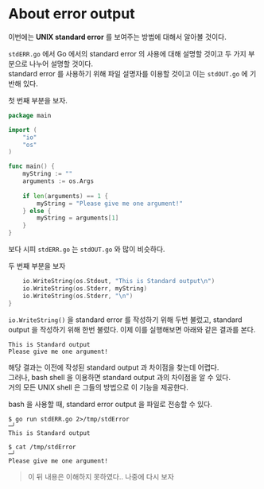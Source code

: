 # About error output

이번에는 **UNIX standard error** 를 보여주는 방법에 대해서 알아볼 것이다.  

`stdERR.go` 에서 Go 에서의 standard error 의 사용에 대해 설명할 것이고 두 가지 부분으로 나누어 설명할 것이다.  
standard error 를 사용하기 위해 파일 설명자를 이용할 것이고 이는 `stdOUT.go` 에 기반해 있다.  

첫 번째 부분을 보자.

```go
package main

import (
	"io"
	"os"
)

func main() {
	myString := ""
	arguments := os.Args
	
	if len(arguments) == 1 {
		myString = "Please give me one argument!"
    } else {
		myString = arguments[1]
    }
}
```

보다 시피 `stdERR.go` 는 `stdOUT.go` 와 많이 비슷하다.

두 번째 부분을 보자

```go
    io.WriteString(os.Stdout, "This is Standard output\n")
    io.WriteString(os.Stderr, myString)
    io.WriteString(os.Stderr, "\n")
}
```
`io.WriteString()` 을 standard error 를 작성하기 위해 두번 불렀고, standard output 을 작성하기 위해 한번 불렀다.
이제 이를 실행해보면 아래와 같은 결과를 본다.

```shell
This is Standard output
Please give me one argument!
```

해당 결과는 이전에 작성된 standard output 과 차이점을 찾는데 어렵다.  
그러나, bash shell 을 이용하면 standard output 과의 차이점을 알 수 있다.  
거의 모든 UNIX shell 은 그들의 방법으로 이 기능을 제공한다.  

bash 을 사용할 때, standard error output 을 파일로 전송할 수 있다.

```shell
$ go run stdERR.go 2>/tmp/stdError                                                                                                                                      ─╯
This is Standard output

$ cat /tmp/stdError                                                                                                                                                     ─╯
Please give me one argument!
```

> 이 뒤 내용은 이해하지 못하였다.. 나중에 다시 보자